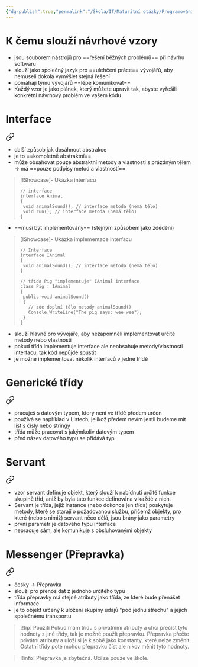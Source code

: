 ```yaml
---
{"dg-publish":true,"permalink":"/Škola/IT/Maturitní otázky/Programování/Návrhové vzory - Interface, Servant, Generické třídy, Messenger/","tags":["IT","Maturitní_otázka","Programování","SPOSDK"],"created":"2024-03-29T15:59:06.649+01:00","updated":"2024-05-20T13:11:16.581+02:00"}
---
```


# K čemu slouží návrhové vzory
- jsou souborem nástrojů pro ==řešení běžných problémů== při návrhu softwaru
- slouží jako společný jazyk pro ==ulehčení práce== vývojářů, aby nemuseli dokola vymýšlet stejná řešení
- pomáhají týmu vývojářů ==lépe komunikovat==
- Každý vzor je jako plánek, který můžete upravit tak, abyste vyřešili konkrétní návrhový problém ve vašem kódu
# Interface

<div class="transclusion internal-embed is-loaded"><a class="markdown-embed-link" href="/skola/it/programovani/interface-csharp/" aria-label="Open link"><svg xmlns="http://www.w3.org/2000/svg" width="24" height="24" viewBox="0 0 24 24" fill="none" stroke="currentColor" stroke-width="2" stroke-linecap="round" stroke-linejoin="round" class="svg-icon lucide-link"><path d="M10 13a5 5 0 0 0 7.54.54l3-3a5 5 0 0 0-7.07-7.07l-1.72 1.71"></path><path d="M14 11a5 5 0 0 0-7.54-.54l-3 3a5 5 0 0 0 7.07 7.07l1.71-1.71"></path></svg></a><div class="markdown-embed">




- další způsob jak dosáhnout abstrakce
- je to ==kompletně abstraktní==
- může obsahovat pouze abstraktní metody a vlastnosti s prázdným tělem -> má ==pouze podpisy metod a vlastností==

> [!Showcase]- Ukázka interfacu
> ```Csharp
>// interface
>interface Animal 
>{
>  void animalSound(); // interface metoda (nemá tělo)
>  void run(); // interface metoda (nemá tělo)
>}
>```

- ==musí být implementovány== (stejným způsobem jako zdědění)  

> [!Showcase]- Ukázka implementace interfacu
> ```Csharp
>// Interface
>interface IAnimal 
>{
>  void animalSound(); // interface metoda (nemá tělo)
>}
>
>// třída Pig "implementuje" IAnimal interface
>class Pig : IAnimal 
>{
>  public void animalSound() 
>  {
>    // zde doplní tělo metody animalSound()
>    Console.WriteLine("The pig says: wee wee");
>  }
>}
>```

- slouží hlavně pro vývojáře, aby nezapomněli implementovat určité metody nebo vlastnosti
- pokud třída implementuje interface ale neobsahuje metody/vlastnosti interfacu, tak kód nepůjde spustit
- je možné implementovat několik interfaců v jedné třídě

</div></div>

# Generické třídy

<div class="transclusion internal-embed is-loaded"><a class="markdown-embed-link" href="/skola/it/maturitni-otazky/programovani/generic-class/" aria-label="Open link"><svg xmlns="http://www.w3.org/2000/svg" width="24" height="24" viewBox="0 0 24 24" fill="none" stroke="currentColor" stroke-width="2" stroke-linecap="round" stroke-linejoin="round" class="svg-icon lucide-link"><path d="M10 13a5 5 0 0 0 7.54.54l3-3a5 5 0 0 0-7.07-7.07l-1.72 1.71"></path><path d="M14 11a5 5 0 0 0-7.54-.54l-3 3a5 5 0 0 0 7.07 7.07l1.71-1.71"></path></svg></a><div class="markdown-embed">




- pracuješ s datovým typem, který není ve třídě předem určen
- používá se například v Listech, jelikož předem nevím jestli budeme mít list s čísly nebo stringy
- třída může pracovat s jakýmkoliv datovým typem
- před název datového typu se přidává typ

</div></div>

# Servant

<div class="transclusion internal-embed is-loaded"><a class="markdown-embed-link" href="/osobni/programovani/patterny/servant-pattern/" aria-label="Open link"><svg xmlns="http://www.w3.org/2000/svg" width="24" height="24" viewBox="0 0 24 24" fill="none" stroke="currentColor" stroke-width="2" stroke-linecap="round" stroke-linejoin="round" class="svg-icon lucide-link"><path d="M10 13a5 5 0 0 0 7.54.54l3-3a5 5 0 0 0-7.07-7.07l-1.72 1.71"></path><path d="M14 11a5 5 0 0 0-7.54-.54l-3 3a5 5 0 0 0 7.07 7.07l1.71-1.71"></path></svg></a><div class="markdown-embed">




- vzor servant definuje objekt, který slouží k nabídnutí určité funkce skupině tříd, aniž by byla tato funkce definována v každé z nich. 
- Servant je třída, jejíž instance (nebo dokonce jen třída) poskytuje metody, které se starají o požadovanou službu, přičemž objekty, pro které (nebo s nimiž) servant něco dělá, jsou brány jako parametry
- první parametr je datového typu interface
- nepracuje sám, ale komunikuje s obsluhovanými objekty

</div></div>

# Messenger (Přepravka)

<div class="transclusion internal-embed is-loaded"><a class="markdown-embed-link" href="/osobni/programovani/patterny/messanger-pattern/" aria-label="Open link"><svg xmlns="http://www.w3.org/2000/svg" width="24" height="24" viewBox="0 0 24 24" fill="none" stroke="currentColor" stroke-width="2" stroke-linecap="round" stroke-linejoin="round" class="svg-icon lucide-link"><path d="M10 13a5 5 0 0 0 7.54.54l3-3a5 5 0 0 0-7.07-7.07l-1.72 1.71"></path><path d="M14 11a5 5 0 0 0-7.54-.54l-3 3a5 5 0 0 0 7.07 7.07l1.71-1.71"></path></svg></a><div class="markdown-embed">




- česky -> Přepravka
- slouží pro přenos dat z jednoho určitého typu
- třída přepravky má stejné atributy jako třída, ze které bude přenášet informace 
- je to objekt určený k uložení skupiny údajů "pod jednu střechu" a jejich společnému transportu

> [!tip] Použití
> Pokud mám třídu s privátními atributy a chci přečíst tyto hodnoty z jiné třídy, tak je možné použít přepravku. Přepravka přečte privátní atributy a  uloží si je k sobě jako konstanty, které nelze změnit. Ostatní třídy poté mohou přepravku číst ale nikov měnit tyto hodnoty.

> [!info]
> Přepravka je zbytečná. Učí se pouze ve škole.

</div></div>
